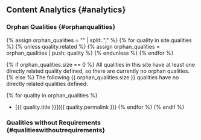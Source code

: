 ## Content Analytics {#analytics} 

### Orphan Qualities {#orphanqualities} 

{% assign orphan_qualities = "" | split: "," %} 
{% for quality in site.qualities %} {% unless quality.related %} 
{% assign orphan_qualities = orphan_qualities | push: quality %} 
{% endunless %} 
{% endfor %} 

{% if orphan_qualities.size == 0 %} 
  All qualities in this site have at least one directly related quality defined, so there are currently no orphan qualities. 
{% else %} 
  The following {{ orphan_qualities.size }} qualities have no directly related qualities defined: 

{% for quality in orphan_qualities %} 
- [{{ quality.title }}]({{ quality.permalink }}) 
{% endfor %} 
{% endif %} 


### Qualities without Requirements {#qualitieswithoutrequirements} 
